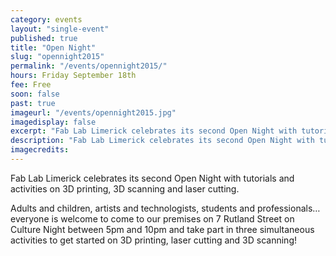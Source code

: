 ```yaml
---
category: events
layout: "single-event"
published: true
title: "Open Night"
slug: "opennight2015"
permalink: "/events/opennight2015/"
hours: Friday September 18th
fee: Free
soon: false
past: true
imageurl: "/events/opennight2015.jpg"
imagedisplay: false
excerpt: "Fab Lab Limerick celebrates its second Open Night with tutorials and activities on 3D printing, 3D scanning and laser cutting."
description: "Fab Lab Limerick celebrates its second Open Night with tutorials and activities on 3D printing, 3D scanning and laser cutting."
imagecredits: 
---
```


Fab Lab Limerick celebrates its second Open Night with tutorials and activities on 3D printing, 3D scanning and laser cutting.

Adults and children, artists and technologists, students and professionals… everyone is welcome to come to our premises on 7 Rutland Street on Culture Night between 5pm and 10pm and take part in three simultaneous activities to get started on 3D printing, laser cutting and 3D scanning!